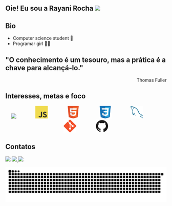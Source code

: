 ## Oie! Eu sou a Rayani Rocha <img src="https://raw.githubusercontent.com/iampavangandhi/iampavangandhi/master/gifs/Hi.gif" width="30px"></h2>

## Bio

- Computer science student 💙 
- Programar girl 👩‍💻

## "O conhecimento é um tesouro, mas a prática é a chave para alcançá-lo."
<p align="right">Thomas Fuller
</p>


## Interesses, metas e foco 
<p align="center">
    <img height="40" src="https://upload.wikimedia.org/wikipedia/commons/thumb/c/c3/Python-logo-notext.svg/1200px-Python-logo-notext.svg.png">
    &nbsp;&nbsp;&nbsp;&nbsp;&nbsp;&nbsp;&nbsp;&nbsp;&nbsp;&nbsp;&nbsp;&nbsp;&nbsp;
    <img height="40" src="https://raw.githubusercontent.com/devicons/devicon/master/icons/javascript/javascript-original.svg">
    &nbsp;&nbsp;&nbsp;&nbsp;&nbsp;&nbsp;&nbsp;&nbsp;&nbsp;&nbsp;&nbsp;&nbsp;&nbsp;
    <img height="40" src="https://raw.githubusercontent.com/devicons/devicon/master/icons/html5/html5-original.svg">
    &nbsp;&nbsp;&nbsp;&nbsp;&nbsp;&nbsp;&nbsp;&nbsp;&nbsp;&nbsp;&nbsp;&nbsp;&nbsp;
    <img height="40" src="https://raw.githubusercontent.com/devicons/devicon/master/icons/css3/css3-original.svg">
    &nbsp;&nbsp;&nbsp;&nbsp;&nbsp;&nbsp;&nbsp;&nbsp;&nbsp;&nbsp;&nbsp;&nbsp;&nbsp;
    <img height="40" src="https://raw.githubusercontent.com/devicons/devicon/master/icons/mysql/mysql-original.svg">
     &nbsp;&nbsp;&nbsp;&nbsp;&nbsp;&nbsp;&nbsp;&nbsp;&nbsp;&nbsp;&nbsp;&nbsp;&nbsp;
    <img height="40" src="https://raw.githubusercontent.com/devicons/devicon/master/icons/git/git-original.svg">
    &nbsp;&nbsp;&nbsp;&nbsp;&nbsp;&nbsp;&nbsp;&nbsp;&nbsp;&nbsp;&nbsp;&nbsp;&nbsp;
    <img height="40" src="https://raw.githubusercontent.com/devicons/devicon/master/icons/github/github-original.svg">
    
</p>

## Contatos
<p align="left">  
  <a href="https://instagram.com/raysrocha" target="_blank"><img src="https://img.shields.io/badge/-Instagram-%23E4405F?style=for-the-badge&logo=instagram&logoColor=white" target="_blank"></a>
  <a href="mailto:rocharayani@gmail.com"><img src="https://img.shields.io/badge/gmail-D14836?&style=for-the-badge&logo=gmail&logoColor=white&link=mailto:rocharayani@gmail.com">
  <a href="https://www.linkedin.com/in/rayani-rocha-9646a3169" target="_blank"><img src="https://img.shields.io/badge/-LinkedIn-%230077B5?style=for-the-badge&logo=linkedin&logoColor=white" target="_blank"></a> 
 
  ![Snake animation](https://github.com/rocharayani/rocharayani/blob/output/github-contribution-grid-snake.svg)
</p> 
